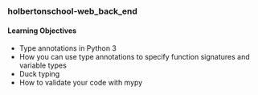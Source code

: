 ### holbertonschool-web_back_end

#### Learning Objectives

- Type annotations in Python 3
- How you can use type annotations to specify function signatures and variable types
- Duck typing
- How to validate your code with mypy
